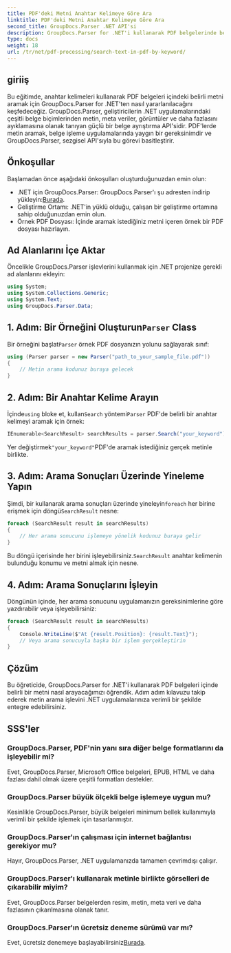 ```yaml
---
title: PDF'deki Metni Anahtar Kelimeye Göre Ara
linktitle: PDF'deki Metni Anahtar Kelimeye Göre Ara
second_title: GroupDocs.Parser .NET API'si
description: GroupDocs.Parser for .NET'i kullanarak PDF belgelerinde belirli bir metni nasıl arayacağınızı öğrenin. Güçlü metin arama yeteneklerini .NET'inize verimli bir şekilde entegre edin.
type: docs
weight: 18
url: /tr/net/pdf-processing/search-text-in-pdf-by-keyword/
---
```

## giriiş
Bu eğitimde, anahtar kelimeleri kullanarak PDF belgeleri içindeki belirli metni aramak için GroupDocs.Parser for .NET'ten nasıl yararlanılacağını keşfedeceğiz. GroupDocs.Parser, geliştiricilerin .NET uygulamalarındaki çeşitli belge biçimlerinden metin, meta veriler, görüntüler ve daha fazlasını ayıklamasına olanak tanıyan güçlü bir belge ayrıştırma API'sidir. PDF'lerde metin aramak, belge işleme uygulamalarında yaygın bir gereksinimdir ve GroupDocs.Parser, sezgisel API'sıyla bu görevi basitleştirir.
## Önkoşullar
Başlamadan önce aşağıdaki önkoşulları oluşturduğunuzdan emin olun:
-  .NET için GroupDocs.Parser: GroupDocs.Parser'ı şu adresten indirip yükleyin:[Burada](https://releases.groupdocs.com/parser/net/).
- Geliştirme Ortamı: .NET'in yüklü olduğu, çalışan bir geliştirme ortamına sahip olduğunuzdan emin olun.
- Örnek PDF Dosyası: İçinde aramak istediğiniz metni içeren örnek bir PDF dosyası hazırlayın.

## Ad Alanlarını İçe Aktar
Öncelikle GroupDocs.Parser işlevlerini kullanmak için .NET projenize gerekli ad alanlarını ekleyin:
```csharp
using System;
using System.Collections.Generic;
using System.Text;
using GroupDocs.Parser.Data;
```
##  1. Adım: Bir Örneğini Oluşturun`Parser` Class
 Bir örneğini başlat`Parser` örnek PDF dosyanızın yolunu sağlayarak sınıf:
```csharp
using (Parser parser = new Parser("path_to_your_sample_file.pdf"))
{
    // Metin arama kodunuz buraya gelecek
}
```
## 2. Adım: Bir Anahtar Kelime Arayın
 İçinde`using` bloke et, kullan`Search` yöntemi`Parser` PDF'de belirli bir anahtar kelimeyi aramak için örnek:
```csharp
IEnumerable<SearchResult> searchResults = parser.Search("your_keyword");
```
 Yer değiştirmek`"your_keyword"`PDF'de aramak istediğiniz gerçek metinle birlikte.
## 3. Adım: Arama Sonuçları Üzerinde Yineleme Yapın
 Şimdi, bir kullanarak arama sonuçları üzerinde yineleyin`foreach` her birine erişmek için döngü`SearchResult` nesne:
```csharp
foreach (SearchResult result in searchResults)
{
    // Her arama sonucunu işlemeye yönelik kodunuz buraya gelir
}
```
 Bu döngü içerisinde her birini işleyebilirsiniz.`SearchResult` anahtar kelimenin bulunduğu konumu ve metni almak için nesne.
## 4. Adım: Arama Sonuçlarını İşleyin
Döngünün içinde, her arama sonucunu uygulamanızın gereksinimlerine göre yazdırabilir veya işleyebilirsiniz:
```csharp
foreach (SearchResult result in searchResults)
{
    Console.WriteLine($"At {result.Position}: {result.Text}");
    // Veya arama sonucuyla başka bir işlem gerçekleştirin
}
```

## Çözüm
Bu öğreticide, GroupDocs.Parser for .NET'i kullanarak PDF belgeleri içinde belirli bir metni nasıl arayacağımızı öğrendik. Adım adım kılavuzu takip ederek metin arama işlevini .NET uygulamalarınıza verimli bir şekilde entegre edebilirsiniz.

## SSS'ler
### GroupDocs.Parser, PDF'nin yanı sıra diğer belge formatlarını da işleyebilir mi?
Evet, GroupDocs.Parser, Microsoft Office belgeleri, EPUB, HTML ve daha fazlası dahil olmak üzere çeşitli formatları destekler.
### GroupDocs.Parser büyük ölçekli belge işlemeye uygun mu?
Kesinlikle GroupDocs.Parser, büyük belgeleri minimum bellek kullanımıyla verimli bir şekilde işlemek için tasarlanmıştır.
### GroupDocs.Parser'ın çalışması için internet bağlantısı gerekiyor mu?
Hayır, GroupDocs.Parser, .NET uygulamanızda tamamen çevrimdışı çalışır.
### GroupDocs.Parser'ı kullanarak metinle birlikte görselleri de çıkarabilir miyim?
Evet, GroupDocs.Parser belgelerden resim, metin, meta veri ve daha fazlasının çıkarılmasına olanak tanır.
### GroupDocs.Parser'ın ücretsiz deneme sürümü var mı?
 Evet, ücretsiz denemeye başlayabilirsiniz[Burada](https://releases.groupdocs.com/).